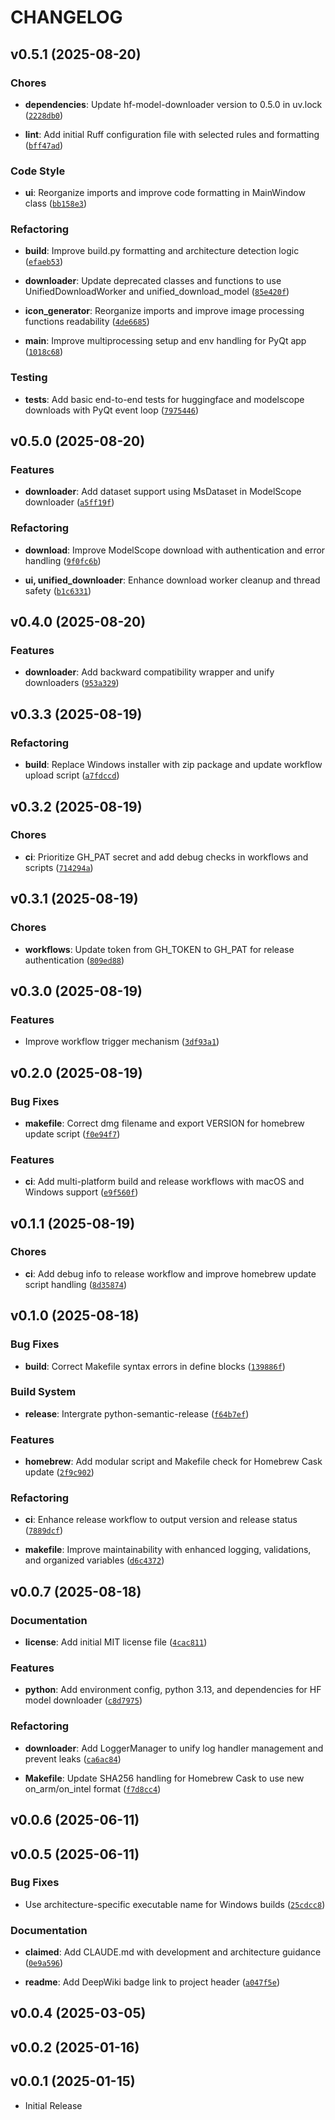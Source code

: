 # CHANGELOG

<!-- version list -->

## v0.5.1 (2025-08-20)

### Chores

- **dependencies**: Update hf-model-downloader version to 0.5.0 in uv.lock
  ([`2228db0`](https://github.com/samzong/hf-model-downloader/commit/2228db04e622f398895d4738cfa1f03ec8a1471a))

- **lint**: Add initial Ruff configuration file with selected rules and formatting
  ([`bff47ad`](https://github.com/samzong/hf-model-downloader/commit/bff47aded0fc4d8139eb24b90a5414ceb28fc205))

### Code Style

- **ui**: Reorganize imports and improve code formatting in MainWindow class
  ([`bb158e3`](https://github.com/samzong/hf-model-downloader/commit/bb158e34e36a8aecf8664b192b153a8da2fa8cd1))

### Refactoring

- **build**: Improve build.py formatting and architecture detection logic
  ([`efaeb53`](https://github.com/samzong/hf-model-downloader/commit/efaeb530c569caea7f5197288677854a67f9f23e))

- **downloader**: Update deprecated classes and functions to use UnifiedDownloadWorker and
  unified_download_model
  ([`85e420f`](https://github.com/samzong/hf-model-downloader/commit/85e420f2db954912457f7423381dc17520a311b6))

- **icon_generator**: Reorganize imports and improve image processing functions readability
  ([`4de6685`](https://github.com/samzong/hf-model-downloader/commit/4de6685e0a4aba8846acf864c4e9f6a557c78086))

- **main**: Improve multiprocessing setup and env handling for PyQt app
  ([`1018c68`](https://github.com/samzong/hf-model-downloader/commit/1018c68d58532a20d4ed313df406d781c5cc8aca))

### Testing

- **tests**: Add basic end-to-end tests for huggingface and modelscope downloads with PyQt event
  loop
  ([`7975446`](https://github.com/samzong/hf-model-downloader/commit/797544657ad8632874bfe01f9e95b3ce7a1ed8f1))


## v0.5.0 (2025-08-20)

### Features

- **downloader**: Add dataset support using MsDataset in ModelScope downloader
  ([`a5ff19f`](https://github.com/samzong/hf-model-downloader/commit/a5ff19fd93d5ad9e31ecbbecf163cb77f6e37178))

### Refactoring

- **download**: Improve ModelScope download with authentication and error handling
  ([`9f0fc6b`](https://github.com/samzong/hf-model-downloader/commit/9f0fc6b921146db43fd6e8b176577ed4d19e0fd2))

- **ui, unified_downloader**: Enhance download worker cleanup and thread safety
  ([`b1c6331`](https://github.com/samzong/hf-model-downloader/commit/b1c6331472b24b1ab3830678532205ccaaf42296))


## v0.4.0 (2025-08-20)

### Features

- **downloader**: Add backward compatibility wrapper and unify downloaders
  ([`953a329`](https://github.com/samzong/hf-model-downloader/commit/953a3290cd8fe24d1b2eecec00decfa4e9ffd1a1))


## v0.3.3 (2025-08-19)

### Refactoring

- **build**: Replace Windows installer with zip package and update workflow upload script
  ([`a7fdccd`](https://github.com/samzong/hf-model-downloader/commit/a7fdccdaa0cd75b3ab11e7dfd1b94f4662048e9e))


## v0.3.2 (2025-08-19)

### Chores

- **ci**: Prioritize GH_PAT secret and add debug checks in workflows and scripts
  ([`714294a`](https://github.com/samzong/hf-model-downloader/commit/714294a8821f60d9c6c20e96b7a469da23a25521))


## v0.3.1 (2025-08-19)

### Chores

- **workflows**: Update token from GH_TOKEN to GH_PAT for release authentication
  ([`809ed88`](https://github.com/samzong/hf-model-downloader/commit/809ed8883b1efca2941d8bdc5ef64d5e2168199d))


## v0.3.0 (2025-08-19)

### Features

- Improve workflow trigger mechanism
  ([`3df93a1`](https://github.com/samzong/hf-model-downloader/commit/3df93a1bf720e5063d8d7bf2e1dda1fec36a6a5d))


## v0.2.0 (2025-08-19)

### Bug Fixes

- **makefile**: Correct dmg filename and export VERSION for homebrew update script
  ([`f0e94f7`](https://github.com/samzong/hf-model-downloader/commit/f0e94f77bfe0e149261e6c0b598934b9704bcc59))

### Features

- **ci**: Add multi-platform build and release workflows with macOS and Windows support
  ([`e9f560f`](https://github.com/samzong/hf-model-downloader/commit/e9f560f3516c3525a70d39c525458d1d19d1ec6d))


## v0.1.1 (2025-08-19)

### Chores

- **ci**: Add debug info to release workflow and improve homebrew update script handling
  ([`8d35874`](https://github.com/samzong/hf-model-downloader/commit/8d35874a986c9a3b823a0fbdd8dd7231f614fea8))


## v0.1.0 (2025-08-18)

### Bug Fixes

- **build**: Correct Makefile syntax errors in define blocks
  ([`139886f`](https://github.com/samzong/hf-model-downloader/commit/139886f7093d2637deec281fa6c00f602f46f9a4))

### Build System

- **release**: Intergrate python-semantic-release
  ([`f64b7ef`](https://github.com/samzong/hf-model-downloader/commit/f64b7efcd1a52bfd5de303cbb29064602a58d063))

### Features

- **homebrew**: Add modular script and Makefile check for Homebrew Cask update
  ([`2f9c902`](https://github.com/samzong/hf-model-downloader/commit/2f9c902080686e01d5155d0a9db2f2bb77f99362))

### Refactoring

- **ci**: Enhance release workflow to output version and release status
  ([`7889dcf`](https://github.com/samzong/hf-model-downloader/commit/7889dcfdcf9f20b5cc97ca84e841330b75a23a51))

- **makefile**: Improve maintainability with enhanced logging, validations, and organized variables
  ([`d6c4372`](https://github.com/samzong/hf-model-downloader/commit/d6c43722647c0d2f4c51310a927bd2ccb9118928))


## v0.0.7 (2025-08-18)

### Documentation

- **license**: Add initial MIT license file
  ([`4cac811`](https://github.com/samzong/hf-model-downloader/commit/4cac811b63f014ea47eb40bcb4d38872ea164a9d))

### Features

- **python**: Add environment config, python 3.13, and dependencies for HF model downloader
  ([`c8d7975`](https://github.com/samzong/hf-model-downloader/commit/c8d79752f7b851002ecb3a55d3f3042ec3a4382e))

### Refactoring

- **downloader**: Add LoggerManager to unify log handler management and prevent leaks
  ([`ca6ac84`](https://github.com/samzong/hf-model-downloader/commit/ca6ac841ed7e2fe0095eefdb6775766192f09e5a))

- **Makefile**: Update SHA256 handling for Homebrew Cask to use new on_arm/on_intel format
  ([`f7d8cc4`](https://github.com/samzong/hf-model-downloader/commit/f7d8cc448b581457d993492a362b976bf560e270))


## v0.0.6 (2025-06-11)


## v0.0.5 (2025-06-11)

### Bug Fixes

- Use architecture-specific executable name for Windows builds
  ([`25cdcc8`](https://github.com/samzong/hf-model-downloader/commit/25cdcc8aef10a7e2514cba6ced82347845fe3b3b))

### Documentation

- **claimed**: Add CLAUDE.md with development and architecture guidance
  ([`0e9a596`](https://github.com/samzong/hf-model-downloader/commit/0e9a5964763203c0c0793a79e711f1f75c7e34a8))

- **readme**: Add DeepWiki badge link to project header
  ([`a047f5e`](https://github.com/samzong/hf-model-downloader/commit/a047f5eff556c299f8203b5f6c5fea8f65b85b60))


## v0.0.4 (2025-03-05)


## v0.0.2 (2025-01-16)


## v0.0.1 (2025-01-15)

- Initial Release

